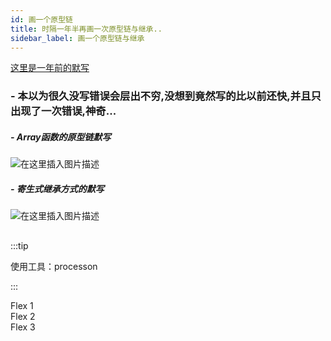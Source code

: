 ```yaml
---
id: 画一个原型链
title: 时隔一年半再画一次原型链与继承..
sidebar_label: 画一个原型链与继承
---
```


[这里是一年前的默写](https://blog.csdn.net/weixin_44089544/article/details/87109219)

###  - 本以为很久没写错误会层出不穷,没想到竟然写的比以前还快,并且只出现了一次错误,神奇...

#####  - Array函数的原型链默写
![在这里插入图片描述](https://img-blog.csdnimg.cn/20200710222413790.png?x-oss-process=image/watermark,type_ZmFuZ3poZW5naGVpdGk,shadow_10,text_aHR0cHM6Ly9ibG9nLmNzZG4ubmV0L3dlaXhpbl80NDA4OTU0NA==,size_16,color_FFFFFF,t_70)

##### - 寄生式继承方式的默写
![在这里插入图片描述](https://img-blog.csdnimg.cn/20200710223625820.png?x-oss-process=image/watermark,type_ZmFuZ3poZW5naGVpdGk,shadow_10,text_aHR0cHM6Ly9ibG9nLmNzZG4ubmV0L3dlaXhpbl80NDA4OTU0NA==,size_16,color_FFFFFF,t_70)



## 


:::tip

使用工具：processon

:::

<div class="sc-AxirZ ktnnZL"><div class="flex"><div class="flex1">Flex 1</div><div class="flex2">Flex 2</div><div class="flex3">Flex 3</div></div></div>
